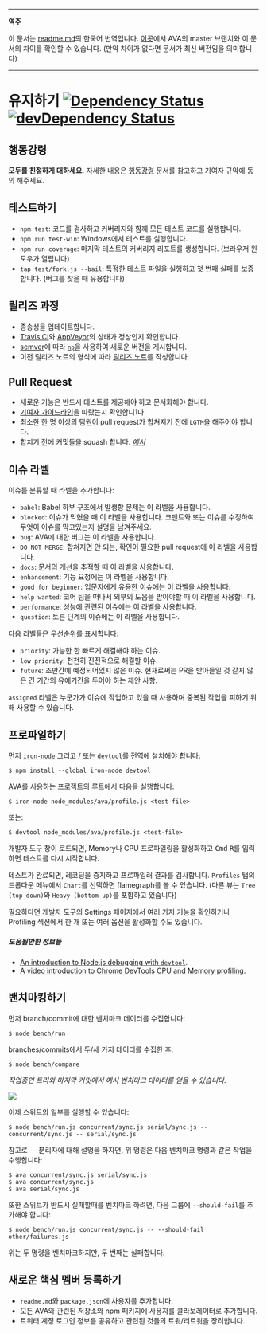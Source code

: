 ___
**역주**

이 문서는 [readme.md](https://github.com/avajs/ava/blob/master/readme.md)의 한국어 번역입니다. [이곳](https://github.com/avajs/ava/compare/71404c23302d825095659c70cb9a1b08251697ad...master#diff-0730bb7c2e8f9ea2438b52e419dd86c9)에서 AVA의 master 브랜치와 이 문서의 차이를 확인할 수 있습니다. (만약 차이가 없다면 문서가 최신 버전임을 의미합니다)
___
# 유지하기 [![Dependency Status](https://david-dm.org/avajs/ava.svg)](https://david-dm.org/avajs/ava) [![devDependency Status](https://david-dm.org/avajs/ava/dev-status.svg)](https://david-dm.org/avajs/ava#info=devDependencies)

## 행동강령

**모두를 친절하게 대하세요.**
자세한 내용은 [행동강령](code-of-conduct.md) 문서를 참고하고 기여자 규약에 동의 해주세요.

## 테스트하기

 - `npm test`: 코드를 검사하고 커버리지와 함께 모든 테스트 코드를 실행합니다.
 - `npm run test-win`: Windows에서 테스트를 실행합니다.
 - `npm run coverage`: 마지막 테스트의 커버리지 리포트를 생성합니다. (브라우저 윈도우가 열립니다)
 - `tap test/fork.js --bail`: 특정한 테스트 파일을 실행하고 첫 번째 실패를 보증합니다. (버그를 찾을 때 유용합니다)

## 릴리즈 과정

- 종송성을 업데이트합니다.
- [Travis CI](https://travis-ci.org/avajs/ava)와 [AppVeyor](https://ci.appveyor.com/project/avajs/ava/branch/master)의 상태가 정상인지 확인합니다.
- [semver](http://semver.org)에 따라 [`np`](https://github.com/sindresorhus/np)을 사용하여 새로운 버전을 게시합니다.
- 이전 릴리즈 노트의 형식에 따라 [릴리즈 노트](https://github.com/avajs/ava/releases/new)를 작성합니다.

## Pull Request

- 새로운 기능은 반드시 테스트를 제공해야 하고 문서화해야 합니다.
- [기여자 가이드라인](contributing.md)을 따랐는지 확인합니1다.
- 최소한 한 명 이상의 팀원이 pull request가 합쳐지기 전에 `LGTM`을 해주어야 합니다.
- 합치기 전에 커밋들을 squash 합니다. *[예시](https://github.com/avajs/ava/commit/0675d3444da6958b54c7e5eada91034e516bc97c)*

## 이슈 라벨

이슈를 분류할 때 라벨을 추가합니다:

* `babel`: Babel 하부 구조에서 발생항 문제는 이 라벨을 사용합니다.
* `blocked`: 이슈가 막혔을 때 이 라벨을 사용합니다. 코멘트와 또는 이슈를 수정하여 무엇이 이슈를 막고있는지 설명을 남겨주세요.
* `bug`: AVA에 대한 버그는 이 라벨을 사용합니다.
* `DO NOT MERGE`: 합쳐지면 안 되는, 확인이 필요한 pull request에 이 라벨을 사용합니다.
* `docs`: 문서의 개선을 추적할 때 이 라벨을 사용합니다.
* `enhancement`: 기능 요청에는 이 라벨을 사용합니다.
* `good for beginner`: 입문자에게 유용한 이슈에는 이 라벨을 사용합니다.
* `help wanted`: 코어 팀을 떠나서 외부의 도움을 받아야할 때 이 라벨을 사용합니다.
* `performance`: 성능에 관련된 이슈에는 이 라벨을 사용합니다.
* `question`: 토론 딘계의 이슈에는 이 라벨을 사용합니다.

다음 라벨들은 우선순위를 표시합니다:

* `priority`: 가능한 한 빠르게 해결해야 하는 이슈.
* `low priority`: 천천히 진전적으로 해결할 이슈.
* `future`: 조만간에 예정되어있지 않은 이슈. 현재로써는 PR을 받아들일 것 같지 않은 긴 기간의 유예기간을 두어야 하는 제안 사항.

`assigned` 라벨은 누군가가 이슈에 작업하고 있을 때 사용하며 중복된 작업을 피하기 위해 사용할 수 있습니다.

## 프로파일하기

먼저 [`iron-node`](https://github.com/s-a/iron-node) 그리고 / 또는 [`devtool`](https://github.com/Jam3/devtool)를 전역에 설치해야 합니다:

```
$ npm install --global iron-node devtool
```

AVA를 사용하는 프로젝트의 루트에서 다음을 실행합니다:

```
$ iron-node node_modules/ava/profile.js <test-file>
```

또는:

```
$ devtool node_modules/ava/profile.js <test-file>
```

개발자 도구 창이 로드되면, Memory나 CPU 프로파일링을 활성화하고 <kbd>Cmd</kbd> <kbd>R</kbd>를 입력하면 테스트를 다시 시작합니다.

테스트가 완료되면, 레코딩을 중지하고 프로파일러 결과를 검사합니다. `Profiles` 탭의 드롭다운 메뉴에서 `Chart`를 선택하면 flamegraph를 볼 수 있습니다. (다른 뷰는 `Tree (top down)`와 `Heavy (bottom up)`를 포함하고 있습니다)

필요하다면 개발자 도구의 Settings 페이지에서 여러 가지 기능을 확인하거나 Profiling 섹션에서 한 개 또는 여러 옵션을 활성화할 수도 있습니다.

##### 도움될만한 정보들

 - [An introduction to Node.js debugging with `devtool`](http://mattdesl.svbtle.com/debugging-nodejs-in-chrome-devtools).
 - [A video introduction to Chrome DevTools CPU and Memory profiling](https://www.youtube.com/watch?v=KKwmdTByxLk).

## 밴치마킹하기

먼저 branch/commit에 대한 벤치마크 데이터를 수집합니다:

```
$ node bench/run
```

branches/commits에서 두/세 가지 데이터를 수집한 후:

```
$ node bench/compare
```

*작업중인 트리와 마지막 커밋에서 예시 벤치마크 데이터를 얻을 수 있습니다.*

![](https://cloud.githubusercontent.com/assets/4082216/12700805/bf18f730-c7bf-11e5-8a4f-fec0993c053f.png)

이제 스위트의 일부를 실행할 수 있습니다:

```
$ node bench/run.js concurrent/sync.js serial/sync.js -- concurrent/sync.js -- serial/sync.js
```

참고로 `--` 분리자에 대해 설명을 하자면, 위 명령은 다음 벤치마크 명령과 같은 작업을 수행합니다:

```
$ ava concurrent/sync.js serial/sync.js
$ ava concurrent/sync.js
$ ava serial/sync.js
```

또한 스위트가 반드시 실패할때를 벤치마크 하려면, 다음 그룹에 `--should-fail`를 추가해야 합니다:

```
$ node bench/run.js concurrent/sync.js -- --should-fail other/failures.js
```

위는 두 명령을 벤치마크하지만, 두 번째는 실패합니다.

## 새로운 핵심 멤버 등록하기

- `readme.md`와 `package.json`에 사용자를 추가합니다.
- 모든 AVA와 관련된 저장소와 npm 패키지에 사용자를 콜라보레이터로 추가합니다.
- 트위터 계정 로그인 정보를 공유하고 관련된 것들의 트윗/리트윗을 장려합니다.
